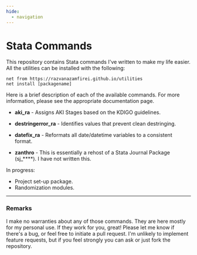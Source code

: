```yaml
---
hide:
  - navigation
---
```

# Stata Commands

This repository contains Stata commands I've written to make my life easier. All the utilities can be installed with the following:
```
net from https://razvanazamfirei.github.io/utilities
net install [packagename]
```
Here is a brief description of each of the available commands. For more information, please see the appropriate documentation page.


- **aki_ra** - Assigns AKI Stages based on the KDIGO guidelines.

- **destringerror_ra** - Identifies values that prevent clean destringing.

- **datefix_ra** - Reformats all date/datetime variables to a consistent format.

- **zanthro** - This is essentially a rehost of a Stata Journal Package (sj_****). I have not written this.

In progress: 

- Project set-up package. 
- Randomization modules.

---
### Remarks
I make no warranties about any of those commands. They are here mostly for my personal use. If they work for you, great! Please let me know if there's a bug, or feel free to initiate a pull request. I'm unlikely to implement feature requests, but if you feel strongly you can ask or just fork the repository.